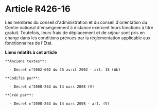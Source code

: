 # Article R426-16

Les membres du conseil d'administration et du conseil d'orientation du Centre national d'enseignement à distance exercent
leurs fonctions à titre gratuit. Toutefois, leurs frais de déplacement et de séjour sont pris en charge dans les conditions
prévues par la réglementation applicable aux fonctionnaires de l'Etat.

**Liens relatifs à cet article**

	**Anciens textes**:

	  - Décret n°2002-602 du 25 avril 2002 - art. 15 (Ab)

	**Codifié par**:

	  - Décret n°2008-263 du 14 mars 2008 (V)

	**Créé par**:

	  - Décret n°2008-263 du 14 mars 2008 - art. (V)
